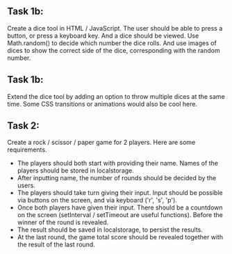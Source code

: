 ## Task 1b:

Create a dice tool in HTML / JavaScript. The user should be able to press a button, or press a keyboard key. And a dice should be viewed. Use Math.random() to decide which number the dice rolls. And use images of dices to show the correct side of the dice, corresponding with the random number.

## Task 1b:

Extend the dice tool by adding an option to throw multiple dices at the same time. Some CSS transitions or animations would also be cool here.

## Task 2:

Create a rock / scissor / paper game for 2 players. Here are some requirements.

- The players should both start with providing their name. Names of the players should be stored in localstorage.
- After inputting name, the number of rounds should be decided by the users.
- The players should take turn giving their input. Input should be possible via buttons on the screen, and via keyboard ('r', 's', 'p').
- Once both players have given their input. There should be a countdown on the screen (setInterval / setTimeout are useful functions). Before the winner of the round is revealed.
- The result should be saved in localstorage, to persist the results.
- At the last round, the game total score should be revealed together with the result of the last round.
